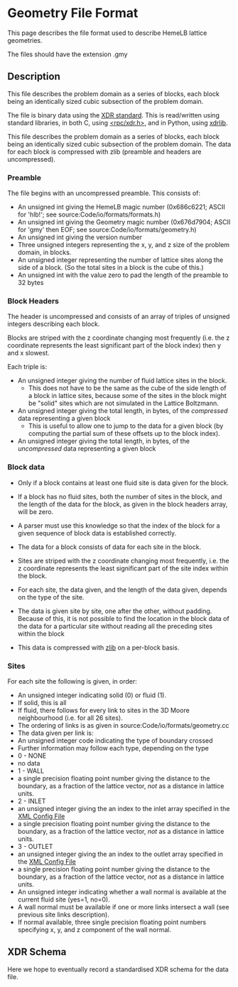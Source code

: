 # Geometry File Format

This page describes the file format used to describe HemeLB lattice geometries.

The files should have the extension .gmy

## Description

This file describes the problem domain as a series of blocks, each block being an identically sized cubic subsection of the problem domain.

The file is binary data using the [XDR standard](http://tools.ietf.org/html/rfc4506). This is read/written using standard libraries, in both C, using [<rpc/xdr.h>](http://linux.die.net/man/3/xdr), and in Python, using [xdrlib](http://docs.python.org/library/xdrlib.html).

This file describes the problem domain as a series of  blocks, each block being an identically sized cubic subsection of the problem domain.  The data for each block is compressed with zlib (preamble and headers are uncompressed).


### Preamble

The file begins with an uncompressed preamble. This consists of:

* An unsigned int giving the HemeLB magic number (0x686c6221; ASCII for 'hlb!'; see source:Code/io/formats/formats.h)
* An unsigned int giving the Geometry magic number (0x676d7904; ASCII for 'gmy' then EOF; see source:Code/io/formats/geometry.h)
* An unsigned int giving the version number
* Three unsigned integers representing the x, y, and z size of the problem domain, in blocks.
* An unsigned integer representing the number of lattice sites along the side of a block. (So the total sites in a block is the cube of this.)
* An unsigned int with the value zero to pad the length of the preamble to 32 bytes

### Block Headers
The header is uncompressed and consists of an array of triples of unsigned integers describing each block. 

Blocks are striped with the z coordinate changing most frequently (i.e. the z coordinate represents the least significant part of the block index) then y and x slowest.

Each triple is:

* An unsigned integer giving the number of fluid lattice sites in the block.
  * This does not have to be the same as the cube of the side length of a block in lattice sites, because some of the sites in the block might be "solid" sites which are not simulated in the Lattice Boltzmann.
* An unsigned integer giving the total length, in bytes, of the _compressed_ data representing a given block
  * This is useful to allow one to jump to the data for a given block (by computing the partial sum of these offsets up to the block index).
* An unsigned integer giving the total length, in bytes, of the _uncompressed_ data representing a given block
### Block data

* Only if a block contains at least one fluid site is data given for the block. 
* If a block has no fluid sites, both the number of sites in the block, and the length of the data for the block, as given in the block headers array, will be zero. 
* A parser must use this knowledge so that the index of the block for a given sequence of block data is established correctly.

* The data for a block consists of data for each site in the block. 
* Sites are striped with the z coordinate changing most frequently, i.e. the z coordinate represents the least significant part of the site index within the block. 
* For each site, the data given, and the length of the data given, depends on the type of the site. 
* The data is given site by site, one after the other, without padding. Because of this, it is not possible to find the location in the block data of the data for a particular site without reading all the preceding sites within the block
* This data is compressed with [zlib](http://zlib.net/manual.html) on a per-block basis.

### Sites
For each site the following is given, in order:

* An unsigned integer indicating solid (0) or fluid (1).
* If solid, this is all
* If fluid, there follows for every link to sites in the 3D Moore neighbourhood (i.e. for all 26 sites).
* The ordering of links is as given in source:Code/io/formats/geometry.cc
* The data given per link is:
 * An unsigned integer code indicating the type of boundary crossed
 * Further information may follow each type, depending on the type
  * 0 - NONE
   * no data
  * 1 - WALL
   * a single precision floating point number giving the distance to the boundary, as a fraction of the lattice vector, _not_ as a distance in lattice units.
  * 2 - INLET
   * an unsigned integer giving the an index to the inlet array specified in the [XML Config File](XMLConfigFile/)
   * a single precision floating point number giving the distance to the boundary, as a fraction of the lattice vector, _not_ as a distance in lattice units.
  * 3 - OUTLET
   * an unsigned integer giving the an index to the outlet array specified in the [XML Config File](XMLConfigFile/)
   * a single precision floating point number giving the distance to the boundary, as a fraction of the lattice vector, _not_ as a distance in lattice units.
* An unsigned integer indicating whether a wall normal is available at the current fluid site (yes=1, no=0).
 * A wall normal must be available if one or more links intersect a wall (see previous site links description). 
* If normal available, three single precision floating point numbers specifying x, y, and z component of the wall normal.


## XDR Schema

Here we hope to eventually record a standardised XDR schema for the data file.
